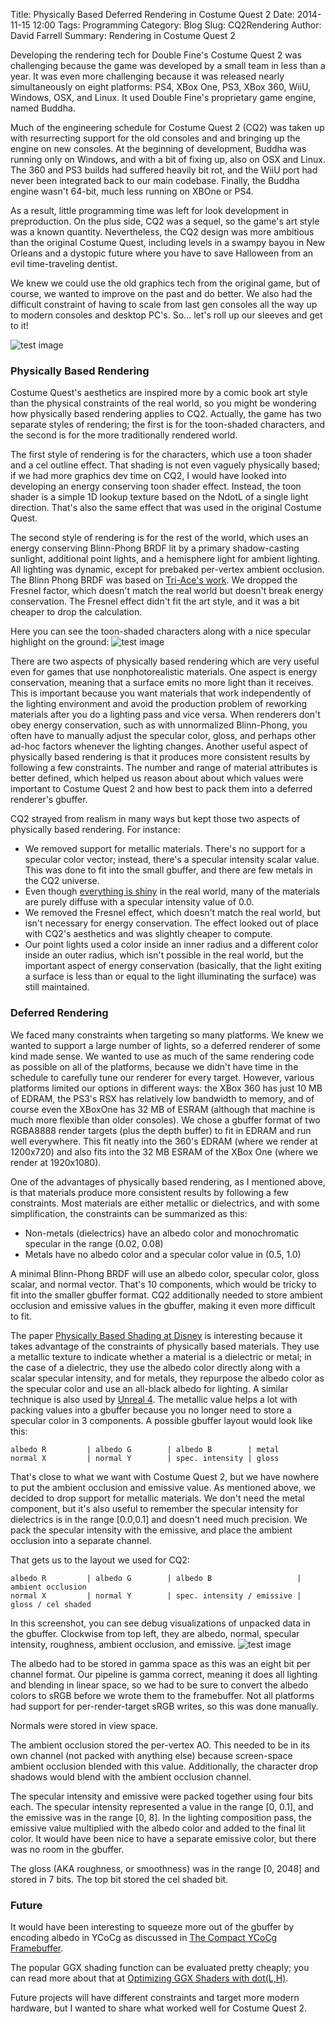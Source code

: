 Title: Physically Based Deferred Rendering in Costume Quest 2
Date: 2014-11-15 12:00
Tags: Programming
Category: Blog
Slug: CQ2Rendering
Author: David Farrell
Summary: Rendering in Costume Quest 2

Developing the rendering tech for Double Fine's Costume Quest 2 was challenging because the game was developed by a small team in less than a year. It was even more challenging because it was released nearly simultaneously on eight platforms: PS4, XBox One, PS3, XBox 360, WiiU, Windows, OSX, and Linux. It used Double Fine's proprietary game engine, named Buddha.

Much of the engineering schedule for Costume Quest 2 (CQ2) was taken up with resurrecting support for the old consoles and and bringing up the engine on new consoles. At the beginning of development, Buddha was running only on Windows, and with a bit of fixing up, also on OSX and Linux. The 360 and PS3 builds had suffered heavily bit rot, and the WiiU port had never been integrated back to our main codebase. Finally, the Buddha engine wasn't 64-bit, much less running on XBOne or PS4.

As a result, little programming time was left for look development in preproduction. On the plus side, CQ2 was a sequel, so the game's art style was a known quantity. Nevertheless, the CQ2 design was more ambitious than the original Costume Quest, including levels in a swampy bayou in New Orleans and a dystopic future where you have to save Halloween from an evil time-traveling dentist.

We knew we could use the old graphics tech from the original game, but of course, we wanted to improve on the past and do better. We also had the difficult constraint of having to scale from last gen consoles all the way up to modern consoles and desktop PC's. So... let's roll up our sleeves and get to it!

![test image]({static}images/cq2/cq2_bayou.jpg)

### Physically Based Rendering

Costume Quest's aesthetics are inspired more by a comic book art style than the physical constraints of the real world, so you might be wondering how physically based rendering applies to CQ2. Actually, the game has two separate styles of rendering; the first is for the toon-shaded characters, and the second is for the more traditionally rendered world.

The first style of rendering is for the characters, which use a toon shader and a cel outline effect. That shading is not even vaguely physically based; if we had more graphics dev time on CQ2, I would have looked into developing an energy conserving toon shader effect. Instead, the toon shader is a simple 1D lookup texture based on the NdotL of a single light direction. That's also the same effect that was used in the original Costume Quest.

The second style of rendering is for the rest of the world, which uses an energy conserving Blinn-Phong BRDF lit by a primary shadow-casting sunlight, additional point lights, and a hemisphere light for ambient lighting. All lighting was dynamic, except for prebaked per-vertex ambient occlusion. The Blinn Phong BRDF was based on [Tri-Ace's work](http://renderwonk.com/publications/s2010-shading-course/gotanda/course_note_practical_implementation_at_triace.pdf). We dropped the Fresnel factor, which doesn't match the real world but doesn't break energy conservation. The Fresnel effect didn't fit the art style, and it was a bit cheaper to drop the calculation.

Here you can see the toon-shaded characters along with a nice specular highlight on the ground:
![test image]({static}images/cq2/cq2_street.jpg)

There are two aspects of physically based rendering which are very useful even for games that use nonphotorealistic materials. One aspect is energy conservation, meaning that a surface emits no more light than it receives. This is important because you want materials that work independently of the lighting environment and avoid the production problem of reworking materials after you do a lighting pass and vice versa. When renderers don't obey energy conservation, such as with unnormalized Blinn-Phong, you often have to manually adjust the specular color, gloss, and perhaps other ad-hoc factors whenever the lighting changes. Another useful aspect of physically based rendering is that it produces more consistent results by following a few constraints. The number and range of material attributes is better defined, which helped us reason about about which values were important to Costume Quest 2 and how best to pack them into a deferred renderer's gbuffer.

CQ2 strayed from realism in many ways but kept those two aspects of physically based rendering. For instance:

* We removed support for metallic materials. There's no support for a specular color vector; instead, there's a specular intensity scalar value. This was done to fit into the small gbuffer, and there are few metals in the CQ2 universe.
* Even though [everything is shiny](http://filmicgames.com/archives/547) in the real world, many of the materials are purely diffuse with a specular intensity value of 0.0. 
* We removed the Fresnel effect, which doesn't match the real world, but isn't necessary for energy conservation. The effect looked out of place with CQ2's aesthetics and was slightly cheaper to compute.
* Our point lights used a color inside an inner radius and a different color inside an outer radius, which isn't possible in the real world, but the important aspect of energy conservation (basically, that the light exiting a surface is less than or equal to the light illuminating the surface) was still maintained.

### Deferred Rendering

We faced many constraints when targeting so many platforms. We knew we wanted to support a large number of lights, so a deferred renderer of some kind made sense. We wanted to use as much of the same rendering code as possible on all of the platforms, because we didn't have time in the schedule to carefully tune our renderer for every target. However, various platforms limited our options in different ways: the XBox 360 has just 10 MB of EDRAM, the PS3's RSX has relatively low bandwidth to memory, and of course even the XBoxOne has 32 MB of ESRAM (although that machine is much more flexible than older consoles). We chose a gbuffer format of two RGBA8888 render targets (plus the depth buffer) to fit in EDRAM and run well everywhere. This fit neatly into the 360's EDRAM (where we render at 1200x720) and also fits into the 32 MB ESRAM of the XBox One (where we render at 1920x1080).

One of the advantages of physically based rendering, as I mentioned above, is that materials produce more consistent results by following a few constraints. Most materials are either metallic or dielectrics, and with some simplification, the constraints can be summarized as this:

* Non-metals (dielectrics) have an albedo color and monochromatic specular in the range (0.02, 0.08)
* Metals have no albedo color and a specular color value in (0.5, 1.0)

A minimal Blinn-Phong BRDF will use an albedo color, specular color, gloss scalar, and normal vector. That's 10 components, which would be tricky to fit into the smaller gbuffer format. CQ2 additionally needed to store ambient occlusion and emissive values in the gbuffer, making it even more difficult to fit.

The paper [Physically Based Shading at Disney](http://disney-animation.s3.amazonaws.com/library/s2012_pbs_disney_brdf_notes_v2.pdf) is interesting because it takes advantage of the constraints of physically based materials. They use a metallic texture to indicate whether a material is a dielectric or metal; in the case of a dielectric, they use the albedo color directly along with a scalar specular intensity, and for metals, they repurpose the albedo color as the specular color and use an all-black albedo for lighting. A similar technique is also used by [Unreal 4](https://docs.unrealengine.com/latest/INT/Engine/Rendering/Materials/PhysicallyBased/index.html). The metallic value helps a lot with packing values into a gbuffer because you no longer need to store a specular color in 3 components. A possible gbuffer layout would look like this:


```
albedo R         | albedo G        | albedo B        | metal
normal X         | normal Y        | spec. intensity | gloss
```

That's close to what we want with Costume Quest 2, but we have nowhere to put the ambient occlusion and emissive value. As mentioned above, we decided to drop support for metallic materials. We don't need the metal component, but it's also useful to remember the specular intensity for dielectrics is in the range [0.0,0.1] and doesn't need much precision. We pack the specular intensity with the emissive, and place the ambient occlusion into a separate channel.

That gets us to the layout we used for CQ2:

```
albedo R         | albedo G        | albedo B                   | ambient occlusion
normal X         | normal Y        | spec. intensity / emissive | gloss / cel shaded 
```

In this screenshot, you can see debug visualizations of unpacked data in the gbuffer. Clockwise from top left, they are albedo, normal, specular intensity, roughness, ambient occlusion, and emissive.
![test image]({static}images/cq2/cq2_gbuffer.jpg)

The albedo had to be stored in gamma space as this was an eight bit per channel format. Our pipeline is gamma correct, meaning it does all lighting and blending in linear space, so we had to be sure to convert the albedo colors to sRGB before we wrote them to the framebuffer. Not all platforms had support for per-render-target sRGB writes, so this was done manually.

Normals were stored in view space.

The ambient occlusion stored the per-vertex AO. This needed to be in its own channel (not packed with anything else) because screen-space ambient occlusion blended with this value. Additionally, the character drop shadows would blend with the ambient occlusion channel.

The specular intensity and emissive were packed together using four bits each. The specular intensity represented a value in the range [0, 0.1], and the emissive was in the range [0, 8]. In the lighting composition pass, the emissive value multiplied with the albedo color and added to the final lit color. It would have been nice to have a separate emissive color, but there was no room in the gbuffer.

The gloss (AKA roughness, or smoothness) was in the range [0, 2048] and stored in 7 bits. The top bit stored the cel shaded bit.

### Future

It would have been interesting to squeeze more out of the gbuffer by encoding albedo in YCoCg as discussed in [The Compact YCoCg Framebuffer](http://jcgt.org/published/0001/01/02/). 

The popular GGX shading function can be evaluated pretty cheaply; you can read more about that at [Optimizing GGX Shaders with dot(L,H)](http://www.filmicworlds.com/2014/04/21/optimizing-ggx-shaders-with-dotlh/).

Future projects will have different constraints and target more modern hardware, but I wanted to share what worked well for Costume Quest 2.
